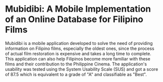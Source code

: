 # Mubidibi: A Mobile Implementation of an Online Database for Filipino Films

Mubidibi is a mobile application developed to solve the need of providing information on Filipino films, especially the oldest ones, since the process of actual film restoration is expensive and takes a long time to complete. This application can also help Filipinos become more familiar with these films and their contribution to the Philippine Cinema. The application's usability was tested using the System Usability Scale (SUS) and got a score of 87.5 which is equivalent to a grade of "A" and classifiable as "Best".

